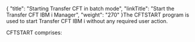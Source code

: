 {
    "title": "Starting Transfer CFT in batch mode",
    "linkTitle": "Start the Transfer CFT IBM i Manager",
    "weight": "270"
}The CFTSTART program is used to start Transfer CFT IBM i without any required user action.

CFTSTART comprises:
